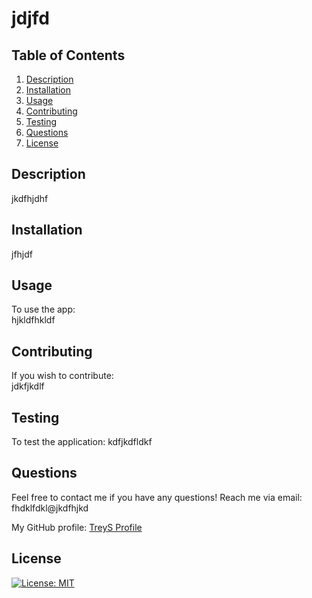# jdjfd
 ## Table of Contents  
 1. [Description](#description)
 2. [Installation](#installation)
 3. [Usage](#usage)
 4. [Contributing](#contributing)
 5. [Testing](#testing)
 6. [Questions](#questions)
 7. [License](#license)
 
 ## Description
 jkdfhjdhf

 ## Installation
 jfhjdf
 
 ## Usage
 To use the app:  
 hjkldfhkldf
 
 ## Contributing
 If you wish to contribute:  
 jdkfjkdlf

 ## Testing
 To test the application: 
 kdfjkdfldkf

 ## Questions
 Feel free to contact me if you have any questions! 
 Reach me via email: fhdklfdkl@jkdfhjkd  

 My GitHub profile:
 [TreyS Profile](https://github.com/jfkdfhkd)
 
 ## License
 [![License: MIT](https://img.shields.io/badge/License-MIT-yellow.svg)](https://opensource.org/licenses/MIT) 

